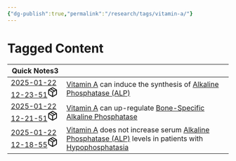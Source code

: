 ```yaml
---
{"dg-publish":true,"permalink":"/research/tags/vitamin-a/"}
---
```


# Tagged Content
<div><table class="dataview table-view-table"><thead class="table-view-thead"><tr class="table-view-tr-header"><th class="table-view-th"><span>Quick Notes</span><span class="dataview small-text">3</span></th><th class="table-view-th"><span></span></th></tr></thead><tbody class="table-view-tbody"><tr><td><span><a data-tooltip-position="top" aria-label="Research/Quick Notes/2025-01-22 12-23-51.md" data-href="Research/Quick Notes/2025-01-22 12-23-51.md" href="Research/Quick Notes/2025-01-22 12-23-51.md" class="internal-link" target="_blank" rel="noopener nofollow" fileclass-name="Research Links">2025-01-22 12-23-51</a><a class="metadata-menu fileclass-icon"><svg xmlns="http://www.w3.org/2000/svg" width="24" height="24" viewBox="0 0 24 24" fill="none" stroke="currentColor" stroke-width="2" stroke-linecap="round" stroke-linejoin="round" class="svg-icon lucide-package"><path d="m7.5 4.27 9 5.15"></path><path d="M21 8a2 2 0 0 0-1-1.73l-7-4a2 2 0 0 0-2 0l-7 4A2 2 0 0 0 3 8v8a2 2 0 0 0 1 1.73l7 4a2 2 0 0 0 2 0l7-4A2 2 0 0 0 21 16Z"></path><path d="m3.3 7 8.7 5 8.7-5"></path><path d="M12 22V12"></path></svg></a></span></td><td><span><a data-href="Vitamin A" href="Vitamin A" class="internal-link" target="_blank" rel="noopener nofollow">Vitamin A</a> can induce the synthesis of <a data-href="Alkaline Phosphatase (ALP)" href="Alkaline Phosphatase (ALP)" class="internal-link" target="_blank" rel="noopener nofollow">Alkaline Phosphatase (ALP)</a></span></td></tr><tr><td><span><a data-tooltip-position="top" aria-label="Research/Quick Notes/2025-01-22 12-21-51.md" data-href="Research/Quick Notes/2025-01-22 12-21-51.md" href="Research/Quick Notes/2025-01-22 12-21-51.md" class="internal-link" target="_blank" rel="noopener nofollow" fileclass-name="Research Links">2025-01-22 12-21-51</a><a class="metadata-menu fileclass-icon"><svg xmlns="http://www.w3.org/2000/svg" width="24" height="24" viewBox="0 0 24 24" fill="none" stroke="currentColor" stroke-width="2" stroke-linecap="round" stroke-linejoin="round" class="svg-icon lucide-package"><path d="m7.5 4.27 9 5.15"></path><path d="M21 8a2 2 0 0 0-1-1.73l-7-4a2 2 0 0 0-2 0l-7 4A2 2 0 0 0 3 8v8a2 2 0 0 0 1 1.73l7 4a2 2 0 0 0 2 0l7-4A2 2 0 0 0 21 16Z"></path><path d="m3.3 7 8.7 5 8.7-5"></path><path d="M12 22V12"></path></svg></a></span></td><td><span><a data-href="Vitamin A" href="Vitamin A" class="internal-link" target="_blank" rel="noopener nofollow">Vitamin A</a> can up-regulate <a data-href="Bone-Specific Alkaline Phosphatase" href="Bone-Specific Alkaline Phosphatase" class="internal-link" target="_blank" rel="noopener nofollow">Bone-Specific Alkaline Phosphatase</a></span></td></tr><tr><td><span><a data-tooltip-position="top" aria-label="Research/Quick Notes/2025-01-22 12-18-55.md" data-href="Research/Quick Notes/2025-01-22 12-18-55.md" href="Research/Quick Notes/2025-01-22 12-18-55.md" class="internal-link" target="_blank" rel="noopener nofollow" fileclass-name="Research Links">2025-01-22 12-18-55</a><a class="metadata-menu fileclass-icon"><svg xmlns="http://www.w3.org/2000/svg" width="24" height="24" viewBox="0 0 24 24" fill="none" stroke="currentColor" stroke-width="2" stroke-linecap="round" stroke-linejoin="round" class="svg-icon lucide-package"><path d="m7.5 4.27 9 5.15"></path><path d="M21 8a2 2 0 0 0-1-1.73l-7-4a2 2 0 0 0-2 0l-7 4A2 2 0 0 0 3 8v8a2 2 0 0 0 1 1.73l7 4a2 2 0 0 0 2 0l7-4A2 2 0 0 0 21 16Z"></path><path d="m3.3 7 8.7 5 8.7-5"></path><path d="M12 22V12"></path></svg></a></span></td><td><span><a data-href="Vitamin A" href="Vitamin A" class="internal-link" target="_blank" rel="noopener nofollow">Vitamin A</a> does not increase serum <a data-href="Alkaline Phosphatase (ALP)" href="Alkaline Phosphatase (ALP)" class="internal-link" target="_blank" rel="noopener nofollow">Alkaline Phosphatase (ALP)</a> levels in patients with <a data-href="Hypophosphatasia" href="Hypophosphatasia" class="internal-link" target="_blank" rel="noopener nofollow">Hypophosphatasia</a></span></td></tr></tbody></table></div>

